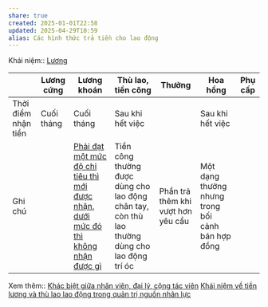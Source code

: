 ```yaml
---
share: true
created: 2025-01-01T22:58
updated: 2025-04-29T10:59
alias: Các hình thức trả tiền cho lao động
---
```

Khái niệm:: [Lương](../../%CE%9E%20Kh%C3%A1i%20ni%E1%BB%87m/L%C6%B0%C6%A1ng.md)

|                     | Lương cứng | Lương khoán                                                                                                                                                                                                                              | Thù lao, tiền công                                                                            | Thưởng                             | Hoa hồng                                          | Phụ cấp |
| ------------------- | ---------- | ---------------------------------------------------------------------------------------------------------------------------------------------------------------------------------------------------------------------------------------- | --------------------------------------------------------------------------------------------- | ---------------------------------- | ------------------------------------------------- | ------- |
| Thời điểm nhận tiền | Cuối tháng | Cuối tháng                                                                                                                                                                                                                               | Sau khi hết việc                                                                              |                                    | Sau khi hết việc                                  |         |
| Ghi chú             |            | [Phải đạt một mức độ chỉ tiêu thì mới được nhận, dưới mức đó thì không nhận được gì](./L%C6%B0%C6%A1ng%20kho%C3%A1n%20c%C5%A9ng%20gi%E1%BB%91ng%20tr%E1%BA%A3%20ti%E1%BB%81n%20c%C3%B4ng%20cho%20c%E1%BB%99ng%20t%C3%A1c%20vi%C3%AAn,%20nh%C6%B0ng%20ph%E1%BA%A3i%20%C4%91%E1%BA%A1t%20m%E1%BB%99t%20m%E1%BB%A9c%20%C4%91%E1%BB%99%20ch%E1%BB%89%20ti%C3%AAu%20th%C3%AC%20m%E1%BB%9Bi%20%C4%91%C6%B0%E1%BB%A3c%20nh%E1%BA%ADn,%20d%C6%B0%E1%BB%9Bi%20m%E1%BB%A9c%20%C4%91%C3%B3%20th%C3%AC%20kh%C3%B4ng%20nh%E1%BA%ADn%20%C4%91%C6%B0%E1%BB%A3c%20g%C3%AC.md) | Tiền công thường được dùng cho lao động chân tay, còn thù lao thường dùng cho lao động trí óc | Phần trả thêm khi vượt hơn yêu cầu | Một dạng thưởng nhưng trong bối cảnh bán hợp đồng |         |

Xem thêm:: [Khác biệt giữa nhân viên, đại lý, cộng tác viên](../Kh%C3%A1c%20bi%E1%BB%87t%20gi%E1%BB%AFa%20nh%C3%A2n%20vi%C3%AAn,%20%C4%91%E1%BA%A1i%20l%C3%BD,%20c%E1%BB%99ng%20t%C3%A1c%20vi%C3%AAn.md)
[Khái niệm về tiền lương và thù lao lao động trong quản trị nguồn nhân lực](https://www.domi.org.vn/tin-nghien-cuu/khai-niem-ve-tien-luong-va-thu-lao-lao-dong-trong-quan-tri-nguon-nhan-luc.2985.html)